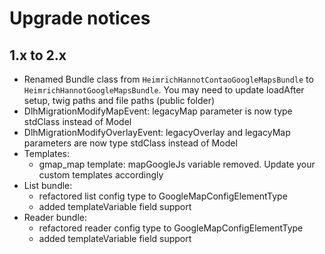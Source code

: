 # Upgrade notices

## 1.x to 2.x

* Renamed Bundle class from `HeimrichHannotContaoGoogleMapsBundle` to `HeimrichHannotGoogleMapsBundle`. You may need to update loadAfter setup, twig paths and file paths (public folder)
* DlhMigrationModifyMapEvent: legacyMap parameter is now type stdClass instead of Model
* DlhMigrationModifyOverlayEvent: legacyOverlay and legacyMap parameters are now type stdClass instead of Model
* Templates:
    * gmap_map template: mapGoogleJs variable removed. Update your custom templates accordingly
* List bundle:
    * refactored list config type to GoogleMapConfigElementType
    * added templateVariable field support
* Reader bundle:
    * refactored reader config type to GoogleMapConfigElementType
    * added templateVariable field support
    